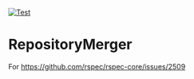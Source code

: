 [![Test](https://github.com/yujinakayama/repository_merger/workflows/Test/badge.svg)](https://github.com/yujinakayama/repository_merger/actions?query=workflow%3ATest)

# RepositoryMerger

For https://github.com/rspec/rspec-core/issues/2509
